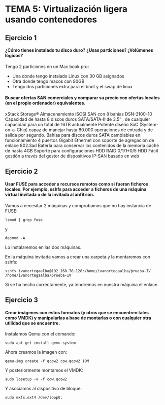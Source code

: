 # TEMA 5: Virtualización ligera usando contenedores

## Ejercicio 1

#### ¿Cómo tienes instalado tu disco duro? ¿Usas particiones? ¿Volúmenes lógicos?
Tengo 2 particiones en un Mac book pro:
- Una donde tengo instalado Linux con 30 GB asignados
- Otra donde tengo macos con 90GB
- Tengo dos particiones extra para el boot y el swap de linux


#### Buscar ofertas SAN comerciales y comparar su precio con ofertas locales (en el propio ordenador) equivalentes.

xStack Storage® Almacenamiento iSCSI SAN con 8 bahías
DSN-2100-10
Capacidad de hasta 8 discos duros SATA/SATA-II de 3.5” , de cualquier capacidad para un total de 16TB actualmente
Potente diseño SoC (System-on-a-Chip) capaz de manejar hasta 80.000 operaciones de entrada y de salida por segundo.
Bahías para discos duros SATA cambiables en funcionamiento
4 puertos Gigabit Ethernet con soporte de agregación de enlace 802.3ad
Batería para conservar los contenidos de la memoria caché de hasta 4GB
Soporte para configuraciones HDD RAID 0/1/1+0/5 HDD
Fácil gestión a través del gestor de dispositivos IP-SAN basado en web

## Ejercicio 2
#### Usar FUSE para acceder a recursos remotos como si fueran ficheros locales. Por ejemplo, sshfs para acceder a ficheros de una máquina virtual invitada o de la invitada al anfitrión.

Vamos a necesitar 2 máquinas y comprobamos que no hay instancia de FUSE:

```
lsmod | grep fuse
```
y
```
depmod -A
```
Lo instalaremos en las dos máquinas.

En la máquina invitada vamos a crear una carpeta y la montaremos con sshfs:
```
sshfs ivanortegaalba@192.168.78.128:/home/ivanortegaalba/prueba-IV /home/ivanortegaalba/prueba-IV
```
Si se ha hecho correctamente, ya tendremos en nuestra máquina el enlace.

## Ejercicio 3
#### Crear imágenes con estos formatos (y otros que se encuentren tales como VMDK) y manipularlas a base de montarlas o con cualquier otra utilidad que se encuentre.

Instalamos Qemu con el comando:
```
sudo apt-get install qemu-system
```
Ahora creamos la imagen con:

```
qemu-img create -f qcow2 cow.qcow2 10M
```
Y posteriormente montamos el VMDK:
```
sudo losetup -v -f cow.qcow2
```
Y asociamos al dispositivo de bloque:
```
sudo mkfs.ext4 /dev/loop0:
```
